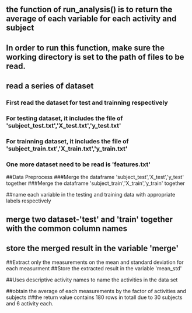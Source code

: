 ## the function of run_analysis() is to return the average of each variable for each activity and subject
## In order to run this function, make sure the working directory is set to the path of files to be read.

## read a series of dataset
### First read the dataset for test and trainning respectively
### For testing dataset, it includes the file of 'subject_test.txt','X_test.txt','y_test.txt'
### For trainning dataset, it includes the file of 'subject_train.txt','X_train.txt','y_train.txt'

### One more dataset need to be read is 'features.txt'

##Data Preprocess
###Merge the dataframe 'subject_test','X_test','y_test' together
###Merge the dataframe 'subject_train','X_train','y_train' together
 
##name  each variable in the testing and training data with appropriate labels respectively

## merge two dataset-'test' and 'train' together with the common column names
## store the merged result in the variable 'merge'

##Extract only the measurements on the mean and standard deviation for each measurment
##Store the extracted result in the variable 'mean_std'

##Uses descriptive activity names to name the activities in the data set

##obtain the average of each measurements by the factor of  activities and subjects
##the return value contains 180 rows in totall due to 30 subjects and 6 activity each.
